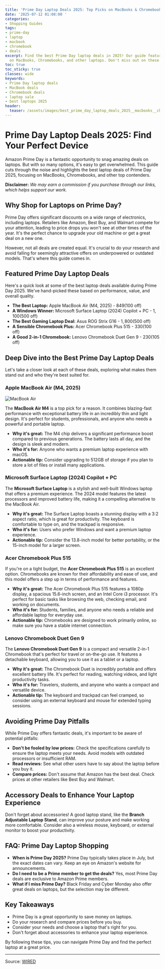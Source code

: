 ```yaml
---
title: 'Prime Day Laptop Deals 2025: Top Picks on MacBooks & Chromebooks'
date: '2025-07-12 01:08:00 '
categories:
- Shopping Guides
tags:
- prime-day
- laptop
- macbook
- chromebook
- deals
excerpt: Find the best Prime Day laptop deals in 2025! Our guide features top picks
  on MacBooks, Chromebooks, and other laptops. Don't miss out on these savings!
toc: true
toc_sticky: true
classes: wide
keywords:
- Prime Day laptop deals
- MacBook deals
- Chromebook deals
- laptop sale
- best laptops 2025
header:
  teaser: /assets/images/best_prime_day_laptop_deals_2025__macbooks__chrome_20250712010800.jpg
---
```


# Prime Day Laptop Deals 2025: Find Your Perfect Device

Amazon Prime Day is a fantastic opportunity to snag amazing deals on laptops. But with so many options, it's easy to get overwhelmed. This guide cuts through the noise and highlights the best laptop deals of Prime Day 2025, focusing on MacBooks, Chromebooks, and other top contenders.

**Disclaimer:** *We may earn a commission if you purchase through our links, which helps support our work.*

## Why Shop for Laptops on Prime Day?

Prime Day offers significant discounts on a wide range of electronics, including laptops. Retailers like Amazon, Best Buy, and Walmart compete for your attention, leading to price drops you won't see at other times of the year. It's the perfect chance to upgrade your old machine or get a great deal on a new one.

However, not all deals are created equal. It's crucial to do your research and avoid falling for seemingly attractive offers on underpowered or outdated models. That's where this guide comes in.

## Featured Prime Day Laptop Deals

Here's a quick look at some of the best laptop deals available during Prime Day 2025. We've hand-picked these based on performance, value, and overall quality.

*   **The Best Laptop:** Apple MacBook Air (M4, 2025) - $849 ($100 off)
*   **A Windows Winner:** Microsoft Surface Laptop (2024) Copilot + PC - $1,100 ($500 off)
*   **The Best Gaming Laptop Deal:** Asus ROG Strix G16 - $1,800 ($500 off)
*   **A Sensible Chromebook Plus:** Acer Chromebook Plus 515 - $330 ($100 off)
*   **A Good 2-in-1 Chromebook:** Lenovo Chromebook Duet Gen 9 - $230 ($105 off)

## Deep Dive into the Best Prime Day Laptop Deals

Let's take a closer look at each of these deals, exploring what makes them stand out and who they're best suited for.

### Apple MacBook Air (M4, 2025)


![MacBook Air](https://media.wired.com/photos/686c00655a75e253c609987c/master/pass/7.jpg)

The **MacBook Air M4** is a top pick for a reason. It combines blazing-fast performance with exceptional battery life in an incredibly thin and light design. It's perfect for students, professionals, and anyone who needs a powerful and portable laptop.

*   **Why it's great:** The M4 chip delivers a significant performance boost compared to previous generations. The battery lasts all day, and the design is sleek and modern.
*   **Who it's for:** Anyone who wants a premium laptop experience with macOS.
*   **Actionable tip:** Consider upgrading to 512GB of storage if you plan to store a lot of files or install many applications.

### Microsoft Surface Laptop (2024) Copilot + PC

The **Microsoft Surface Laptop** is a stylish and well-built Windows laptop that offers a premium experience. The 2024 model features the latest processors and improved battery life, making it a compelling alternative to the MacBook Air.

*   **Why it's great:** The Surface Laptop boasts a stunning display with a 3:2 aspect ratio, which is great for productivity. The keyboard is comfortable to type on, and the trackpad is responsive.
*   **Who it's for:** Users who prefer Windows and want a premium laptop experience.
*   **Actionable tip:** Consider the 13.8-inch model for better portability, or the 15-inch model for a larger screen.

### Acer Chromebook Plus 515

If you're on a tight budget, the **Acer Chromebook Plus 515** is an excellent option. Chromebooks are known for their affordability and ease of use, and this model offers a step up in terms of performance and features.

*   **Why it's great:** The Acer Chromebook Plus 515 features a 1080p display, a spacious 15.6-inch screen, and an Intel Core i3 processor. It's perfect for basic tasks like browsing the web, checking email, and working on documents.
*   **Who it's for:** Students, families, and anyone who needs a reliable and affordable laptop for everyday use.
*   **Actionable tip:** Chromebooks are designed to work primarily online, so make sure you have a stable internet connection.

### Lenovo Chromebook Duet Gen 9

The **Lenovo Chromebook Duet Gen 9** is a compact and versatile 2-in-1 Chromebook that's perfect for travel or on-the-go use. It features a detachable keyboard, allowing you to use it as a tablet or a laptop.

*   **Why it's great:** The Chromebook Duet is incredibly portable and offers excellent battery life. It's perfect for reading, watching videos, and light productivity tasks.
*   **Who it's for:** Travelers, students, and anyone who wants a compact and versatile device.
*   **Actionable tip:** The keyboard and trackpad can feel cramped, so consider using an external keyboard and mouse for extended typing sessions.

## Avoiding Prime Day Pitfalls

While Prime Day offers fantastic deals, it's important to be aware of potential pitfalls:

*   **Don't be fooled by low prices:** Check the specifications carefully to ensure the laptop meets your needs. Avoid models with outdated processors or insufficient RAM.
*   **Read reviews:** See what other users have to say about the laptop before you buy it.
*   **Compare prices:** Don't assume that Amazon has the best deal. Check prices at other retailers like Best Buy and Walmart.

## Accessory Deals to Enhance Your Laptop Experience

Don't forget about accessories! A good laptop stand, like the **Branch Adjustable Laptop Stand**, can improve your posture and make working more comfortable. Consider also a wireless mouse, keyboard, or external monitor to boost your productivity.

## FAQ: Prime Day Laptop Shopping

*   **When is Prime Day 2025?** Prime Day typically takes place in July, but the exact dates can vary. Keep an eye on Amazon's website for announcements.
*   **Do I need to be a Prime member to get the deals?** Yes, most Prime Day deals are exclusive to Amazon Prime members.
*   **What if I miss Prime Day?** Black Friday and Cyber Monday also offer great deals on laptops, but the selection may be different.

## Key Takeaways

*   Prime Day is a great opportunity to save money on laptops.
*   Do your research and compare prices before you buy.
*   Consider your needs and choose a laptop that's right for you.
*   Don't forget about accessories to enhance your laptop experience.

By following these tips, you can navigate Prime Day and find the perfect laptop at a great price.

---

Source: [WIRED](https://www.wired.com/story/best-prime-day-laptop-deals-2025-3/)